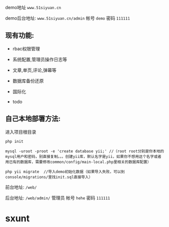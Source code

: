 demo地址 `www.51siyuan.cn`

demo后台地址: `www.51siyuan.cn/admin`  帐号 `demo` 密码 `111111`

## 现有功能:

* rbac权限管理

* 系统配置,管理员操作日志等

* 文章,单页,评论,弹幕等

* 数据库备份还原

* 国际化

* todo

## 自己本地部署方法:

进入项目根目录

```
php init

mysql -uroot -proot -e 'create database yii;' //（root root分别是你本地的mysql用户和密码，别直接复制。。。创建yii库，默认名字是yii，如果你不想用这个名字或者用已有的数据库，需要修改common/config/main-local.php里相关的数据库配置）

php yii migrate  //导入demo初始化数据（如果导入失败，可以到console/migrations/里找init.sql直接导入）
```


前台地址: `/web/`

后台地址: `/web/admin/` 管理员 帐号 `hehe` 密码 `111111`

# sxunt
